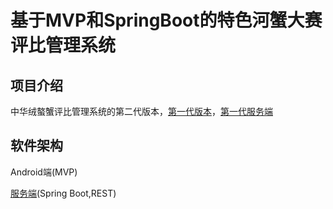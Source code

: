 # 基于MVP和SpringBoot的特色河蟹大赛评比管理系统

## 项目介绍
中华绒螯蟹评比管理系统的第二代版本，[第一代版本](https://gitee.com/spencercjh/CrabScore)，[第一代服务端](https://gitee.com/spencercjh/CrabScore_Sever)

## 软件架构

Android端(MVP)

[服务端](https://gitee.com/spencercjh/crabscore)(Spring Boot,REST)
